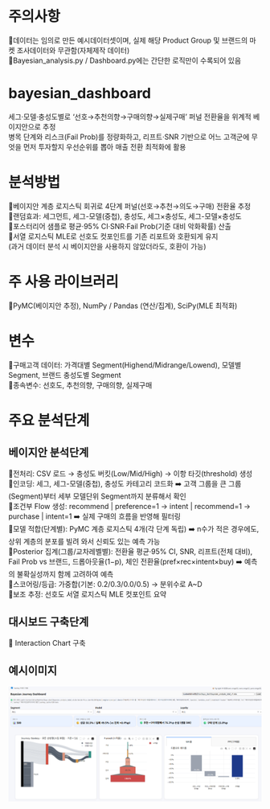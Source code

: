 # 주의사항
📍데이터는 임의로 만든 예시데이터셋이며, 실제 해당 Product Group 및 브랜드의 마켓 조사데이터와 무관함(자체제작 데이터)\
📍Bayesian_analysis.py / Dashboard.py에는 간단한 로직만이 수록되어 있음

# bayesian_dashboard
세그·모델·충성도별로 ‘선호→추천의향→구매의향→실제구매’ 퍼널 전환율을 위계적 베이지안으로 추정\
병목 단계와 리스크(Fail Prob)를 정량화하고, 리프트·SNR 기반으로 어느 고객군에 무엇을 먼저 투자할지 우선순위를 뽑아 매출 전환 최적화에 활용

# 분석방법
📍베이지안 계층 로지스틱 회귀로 4단계 퍼널(선호→추천→의도→구매) 전환율 추정\
📍랜덤효과: 세그먼트, 세그-모델(중첩), 충성도, 세그×충성도, 세그-모델×충성도\
📍포스터리어 샘플로 평균·95% CI·SNR·Fail Prob(기준 대비 악화확률) 산출\
📍서열 로지스틱 MLE로 선호도 컷포인트를 기존 리포트와 호환되게 유지\
(과거 데이터 분석 시 베이지안을 사용하지 않았더라도, 호환이 가능)

# 주 사용 라이브러리
📍PyMC(베이지안 추정), NumPy / Pandas (연산/집계), SciPy(MLE 최적화)

# 변수
📍구매고객 데이터: 가격대별 Segment(Highend/Midrange/Lowend), 모델별 Segment, 브랜드 충성도별 Segment\
📍종속변수: 선호도, 추천의향, 구매의향, 실제구매

# 주요 분석단계
## 베이지안 분석단계
📍전처리: CSV 로드 → 충성도 버킷(Low/Mid/High) → 이항 타깃(threshold) 생성\
📍인코딩: 세그, 세그-모델(중첩), 충성도 카테고리 코드화 ➡️ 고객 그룹을 큰 그룹(Segment)부터 세부 모델단위 Segment까지 분류해서 확인\
📍조건부 Flow 생성: recommend | preference=1 → intent | recommend=1 → purchase | intent=1 ➡️ 실제 구매의 흐름을 반영해 필터링\
📍모델 적합(단계별): PyMC 계층 로지스틱 4개(각 단계 독립) ➡️ n수가 적은 경우에도, 상위 계층의 분포를 빌려 와서 신뢰도 있는 예측 가능\
📍Posterior 집계(그룹/교차레벨별): 전환율 평균·95% CI, SNR, 리프트(전체 대비), Fail Prob vs 브랜드, 드롭아웃율(1−p), 체인 전환율(pref×rec×intent×buy) ➡️ 예측의 불확실성까지 함께 고려하여 예측\
📍스코어링/등급: 가중합(기본: 0.2/0.3/0.0/0.5) → 분위수로 A~D\
📍보조 추정: 선호도 서열 로지스틱 MLE 컷포인트 요약


## 대시보드 구축단계
📍 Interaction Chart 구축

## 예시이미지
![Dashboard Example](assets/example1.png)
